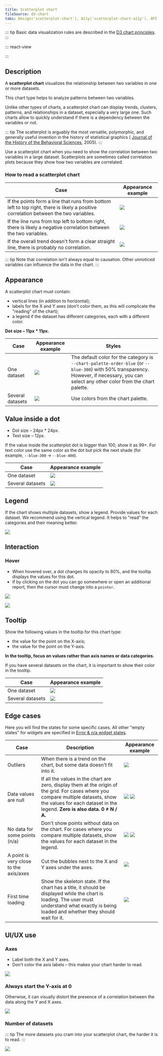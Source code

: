 ```yaml
---
title: Scatterplot chart
fileSource: d3-chart
tabs: Design('scatterplot-chart'), A11y('scatterplot-chart-a11y'), API('scatterplot-chart-api'), Examples('scatterplot-chart-d3-code'), Changelog('d3-chart-changelog')
---
```


::: tip
Basic data visualization rules are described in the [D3 chart principles](/data-display/d3-chart/d3-chart).
:::

::: react-view

<script lang="tsx">
import React from 'react';
import PlaygroundGeneration from '@components/PlaygroundGeneration';
import { chartPlayground } from '@components/ChartPlayground';
import { Chart, ScatterPlotChartProps } from '@semcore/d3-chart';

const data = [...Array(25).keys()].map((d, i) => ({
  x: i,
  y: Math.random() * 10,
  y2: Math.random() * 10,
  value: Math.round(Math.random() * 10),
}));

const App = PlaygroundGeneration((preview) => {
  const { select, radio, label, bool } = preview('Chart.ScatterPlot');

  const {
    direction,
    alignItems,
    justifyContent,
    showXAxis,
    showYAxis,
    showTooltip,
    showLegend,
    legendProps,
  } = chartPlayground({ select, radio, label, bool }, { direction: 'column' });

  const chartProps: ScatterPlotChartProps = {
    data,
    groupKey: 'x',
    plotWidth: 300,
    plotHeight: 300,
    direction,
    showTooltip,
    showXAxis,
    showYAxis,
    alignItems,
    justifyContent,
  };

  if (showLegend) {
    chartProps.legendProps = legendProps;
  } else {
    chartProps.showLegend = false;
  }

  return <Chart.ScatterPlot {...chartProps} valueKey={'value'} xTicksCount={10} yTicksCount={6} />;
}, {filterProps: ['data']});
</script>

:::

## Description

A **scatterplot chart** visualizes the relationship between two variables in one or more datasets.

This chart type helps to analyze patterns between two variables.

Unlike other types of charts, a scatterplot chart can display trends, clusters, patterns, and relationships in a dataset, especially a very large one. Such charts allow to quickly understand if there is a dependency between the variables or not.

::: tip
The scatterplot is arguably the most versatile, polymorphic, and generally useful invention in the history of statistical graphics ( [Journal of the History of the Behavioral Sciences](http://onlinelibrary.wiley.com/doi/10.1002/jhbs.20078/abstract), 2005).
:::

Use a scatterplot chart when you need to show the correlation between two variables in a large dataset. Scatterplots are sometimes called correlation plots because they show how two variables are correlated.

### How to read a scatterplot chart

| Case                                                                                                                                 | Appearance example                                       |
| ------------------------------------------------------------------------------------------------------------------------------------ | -------------------------------------------------------- |
| If the points form a line that runs from bottom left to top right, there is likely a positive correlation between the two variables. | ![](static/positive-correlation.png) |
| If the line runs from top left to bottom right, there is likely a negative correlation between the two variables.                    | ![](static/negative-correlation.png) |
| If the overall trend doesn't form a clear straight line, there is probably no correlation.                                           | ![](static/no-correlation.png)             |

::: tip
Note that correlation isn't always equal to causation. Other unnoticed variables can influence the data in the chart.
:::

## Appearance

A scatterplot chart must contain:

- vertical lines (in addition to horizontal);
- labels for the X and Y axes (don't color them, as this will complicate the "reading" of the chart);
- a legend if the dataset has different categories, each with a different color.

**Dot size – 11px * 11px.**

| Case             | Appearance example                                     | Styles                                                                                                                                                                                    |
| ---------------- | ------------------------------------------------------ | ----------------------------------------------------------------------------------------------------------------------------------------------------------------------------------------- |
| One dataset      | ![](static/no-correlation.png)              | The default color for the category is `--chart-palette-order-blue` (or `--blue-300`) with 50% transparency. However, if necessary, you can select any other color from the chart palette. |
| Several datasets | ![](static/positive-correlation-2.png) | Use colors from the chart palette.                                                                                                                                                        |

## Value inside a dot

- Dot size – 24px * 24px.
- Text size – 12px.

If the value inside the scatterplot dot is bigger than 100, show it as 99+.
For text color use the same color as the dot but pick the next shade (for example, `--blue-300` → `--blue-400`).

| Case             | Appearance example                                   |
| ---------------- | ---------------------------------------------------- |
| One dataset      | ![](static/values-1.png)      |
| Several datasets | ![](static/values-2.png) |

## Legend

If the chart shows multiple datasets, show a legend. Provide values for each dataset.
We recommend using the vertical legend. It helps to "read" the categories and their meaning better.

![](static/two-categories.png)

## Interaction

### Hover

- When hovered over, a dot changes its opacity to 80%, and the tooltip displays the values for this dot.
- If by clicking on the dot you can go somewhere or open an additional report, then the cursor must change into a `pointer`.

![](static/hover-2.png)

![](static/hover-1.png)

## Tooltip

Show the following values in the tooltip for this chart type:

- the value for the point on the X-axis;
- the value for the point on the Y-axis.

**In the tooltip, focus on values rather than axis names or data categories.**

If you have several datasets on the chart, it is important to show their color in the tooltip.

| Case             | Appearance example                                  |
| ---------------- | --------------------------------------------------- |
| One dataset      | ![](static/hover-2.png)      |
| Several datasets | ![](static/hover-1.png) |

## Edge cases

Here you will find the states for some specific cases. All other "empty states" for widgets are specified in [Error & n/a widget states](/components/widget-empty/widget-empty).

| Case                                   | Description                                                                                                                                                                                                       | Appearance example                                               |
| -------------------------------------- | ----------------------------------------------------------------------------------------------------------------------------------------------------------------------------------------------------------------- | ---------------------------------------------------------------- |
| Outliers                               | When there is a trend on the chart, but some data doesn't fit into it.                                                                                                                                           | ![](static/outliers-1.png)                               |
| Data values are null                   | If all the values in the chart are zero, display them at the origin of the grid. For cases where you compare multiple datasets, show the values for each dataset in the legend. **Zero is also data. 0 ≠ N / A.** | ![](static/null-1.png) ![](static/null-2.png)            |
| No data for some points (n/a)          | Don't show points without data on the chart. For cases where you compare multiple datasets, show the values for each dataset in the legend.                                                                       | ![](static/n-a-1.png) ![](static/n-a-2.png)        |
| A point is very close to the axis/axes | Cut the bubbles next to the X and Y axes under the axes.                                                                                                                                                          | ![](static/cut.png)                        |
| First time loading                     | Show the skeleton state. If the chart has a title, it should be displayed while the chart is loading. The user must understand what exactly is being loaded and whether they should wait for it.                  | ![](static/scatterplot-chart-skeleton.png) |

## UI/UX use

### Axes

- Label both the X and Y axes.
- Don't color the axis labels – this makes your chart harder to read.

![](static/color-yes-no.png)

### Always start the Y-axis at 0

Otherwise, it can visually distort the presence of a correlation between the data along the Y and X axes.

![](static/axis-yes-no.png)

### Number of datasets

::: tip
The more datasets you cram into your scatterplot chart, the harder it is to read.
:::

![](static/categories-yes-no.png)


